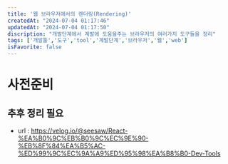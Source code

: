 ```yaml
---
title: '웹 브라우저에서의 렌더링(Rendering)'
createdAt: "2024-07-04 01:17:46"
updatedAt: "2024-07-04 01:17:50"
discription: "개발단계에서 계발에 도움을주는 브라우저의 여러가지 도구들을 정리"
tags: ['개발툴','도구','tool','계발단계','브라우저','웹','web']
isFavorite: false
---
```

# 사전준비
## 추후 정리 필요
- url : https://velog.io/@seesaw/React-%EA%B0%9C%EB%B0%9C%EC%9E%90-%EB%8F%84%EA%B5%AC-%ED%99%9C%EC%9A%A9%ED%95%98%EA%B8%B0-Dev-Tools